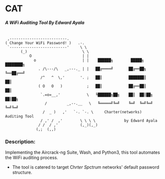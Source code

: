 # CAT
##### A WiFi Auditing Tool By Edward Ayala

```ascii
                  
 ,--------------------------.                                         
( Change Your WiFi Password! )   .-.
 `--------------------------'     \ \
       (_)                         \ \
           O                       | |
             o                     | |    ██████╗        █████╗        ████████╗
               . /\---/\   _,---._ | |   ██╔════╝       ██╔══██╗       ╚══██╔══╝
                /^   ^  \,'       '. ;   ██║            ███████║          ██║
               ( O   O   )           ;   ██║            ██╔══██║          ██║
                `.=o=__,'            \   ╚██████╗██╗    ██║  ██║██╗       ██║██╗
                  /         _,--.__   \   ╚═════╝╚═╝    ╚═╝  ╚═╝╚═╝       ╚═╝╚═╝
                 /  _ )   ,'   `-. `-. \     Charter(networks) Auditing Tool
                / ,' /  ,'        \ \ \ \             by Edward Ayala
               / /  / ,'          (,_)(,_)
              (,;  (,,)

```

</span>

### Description:
Implementing the Aircrack-ng Suite, Wash, and Python3, this tool automates the WiFi auditing process.
* The tool is catered to target Ch*rter Sp*ctrum networks' default password structure.

